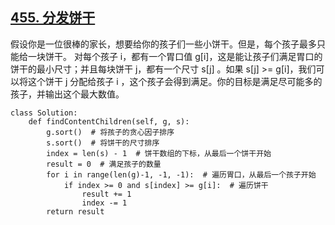 ## [455. 分发饼干](https://leetcode.cn/problems/assign-cookies/description/)

假设你是一位很棒的家长，想要给你的孩子们一些小饼干。但是，每个孩子最多只能给一块饼干。
对每个孩子 i，都有一个胃口值 g[i]，这是能让孩子们满足胃口的饼干的最小尺寸；并且每块饼干 j，都有一个尺寸 s[j] 。如果 s[j] >= g[i]，我们可以将这个饼干 j 分配给孩子 i ，这个孩子会得到满足。你的目标是满足尽可能多的孩子，并输出这个最大数值。

```
class Solution:
    def findContentChildren(self, g, s):
        g.sort()  # 将孩子的贪心因子排序
        s.sort()  # 将饼干的尺寸排序
        index = len(s) - 1  # 饼干数组的下标，从最后一个饼干开始
        result = 0  # 满足孩子的数量
        for i in range(len(g)-1, -1, -1):  # 遍历胃口，从最后一个孩子开始
            if index >= 0 and s[index] >= g[i]:  # 遍历饼干
                result += 1
                index -= 1
        return result
```
